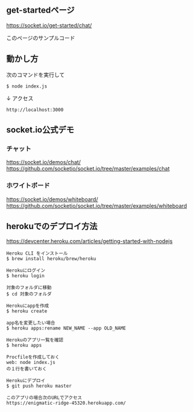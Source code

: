 ## get-startedページ
https://socket.io/get-started/chat/

このページのサンプルコード

## 動かし方

次のコマンドを実行して
```
$ node index.js
```
↓ アクセス
```
http://localhost:3000
```
## socket.io公式デモ
### チャット
https://socket.io/demos/chat/  
https://github.com/socketio/socket.io/tree/master/examples/chat

### ホワイトボード
https://socket.io/demos/whiteboard/  
https://github.com/socketio/socket.io/tree/master/examples/whiteboard

## herokuでのデプロイ方法
https://devcenter.heroku.com/articles/getting-started-with-nodejs
```
Heroku CLI をインストール
$ brew install heroku/brew/heroku

Herokuにログイン
$ heroku login

対象のフォルダに移動
$ cd 対象のフォルダ

Herokuにappを作成
$ heroku create

app名を変更したい場合
$ heroku apps:rename NEW_NAME --app OLD_NAME

Herokuのアプリ一覧を確認
$ heroku apps

Procfileを作成しておく
web: node index.js
の１行を書いておく

Herokuにデプロイ
$ git push heroku master

このアプリの場合次のURLでアクセス
https://enigmatic-ridge-45320.herokuapp.com/
```
